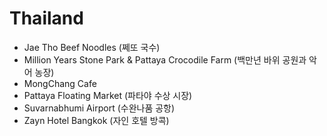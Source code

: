 # Thailand
* Jae Tho Beef Noodles (쩨또 국수)
* Million Years Stone Park & Pattaya Crocodile Farm (백만년 바위 공원과 악어 농장)
* MongChang Cafe
* Pattaya Floating Market (파타야 수상 시장)
* Suvarnabhumi Airport (수완나품 공항)
* Zayn Hotel Bangkok (자인 호텔 방콕)
